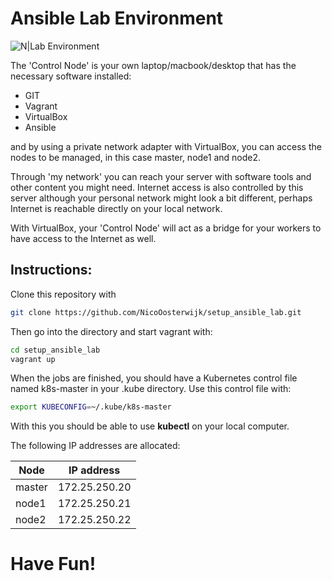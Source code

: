 # Ansible Lab Environment

![N|Lab Environment](http://www.digitalinfo.nl/images/LabEnvironment.png)

The 'Control Node' is your own laptop/macbook/desktop that has the necessary software installed:

   - GIT
   - Vagrant
   - VirtualBox
   - Ansible

and by using a private network adapter with VirtualBox, you can access the nodes to be managed, in this case master, node1 and node2.

Through 'my network' you can reach your server with software tools and other content you might need. Internet access is also controlled by this server although your personal network might look a bit different, perhaps Internet is reachable directly on your local network.

With VirtualBox, your 'Control Node' will act as a bridge for your workers to have access to the Internet as well.

## Instructions:

Clone this repository with
```sh
git clone https://github.com/NicoOosterwijk/setup_ansible_lab.git
```

Then go into the directory and start vagrant with:
```sh
cd setup_ansible_lab
vagrant up
```

When the jobs are finished, you should have a Kubernetes control file named k8s-master in your .kube directory. Use this control file with:
```sh
export KUBECONFIG=~/.kube/k8s-master
```
With this you should be able to use **kubectl** on your local computer.

The following IP addresses are allocated:

Node      | IP address
--------- | -------------
master    | 172.25.250.20
node1     | 172.25.250.21
node2     | 172.25.250.22

# Have Fun!
